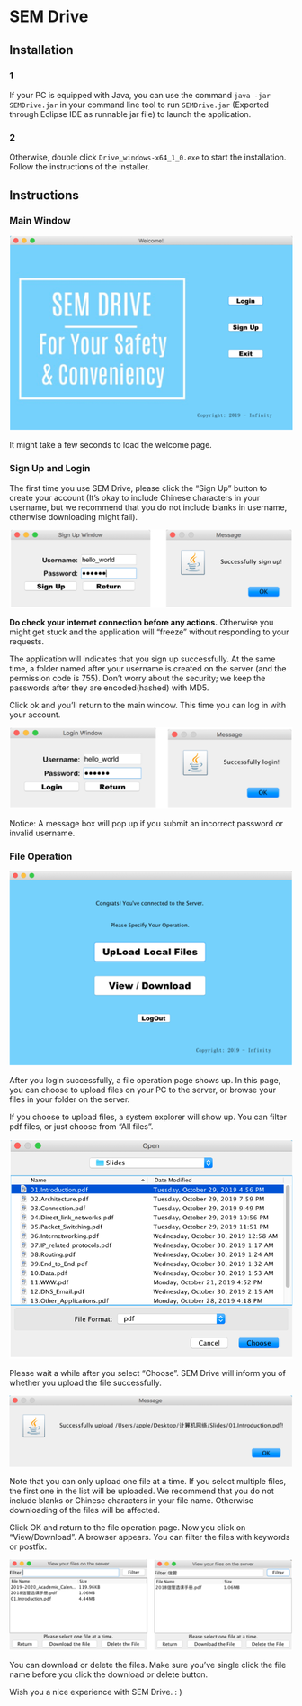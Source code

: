 # SEM Drive
 
## Installation

### 1

If your PC is equipped with Java, you can use the command `java -jar SEMDrive.jar` in your command line tool to run `SEMDrive.jar` (Exported through Eclipse IDE as runnable jar file) to launch the application.

### 2

Otherwise, double click `Drive_windows-x64_1_0.exe` to start the installation. Follow the instructions of the installer.

## Instructions

### Main Window

![1](https://github.com/wangsiping97/SEMDrive/blob/master/pics/1.png)

It might take a few seconds to load the welcome page.

### Sign Up and Login

The first time you use SEM Drive, please click the “Sign Up” button to create your account (It’s okay to include Chinese characters in your username, but we recommend that you do not include blanks in username, otherwise downloading might fail).

![2](https://github.com/wangsiping97/SEMDrive/blob/master/pics/2.png)

**Do check your internet connection before any actions.** Otherwise you might get stuck and the application will “freeze” without responding to your requests.

The application will indicates that you sign up successfully. At the same time, a folder named after your username is created on the server (and the permission code is 755). Don’t worry about the security; we keep the passwords after they are encoded(hashed) with MD5.

Click ok and you’ll return to the main window. This time you can log in with your account.

![3](https://github.com/wangsiping97/SEMDrive/blob/master/pics/3.png)

Notice: A message box will pop up if you submit an incorrect password or invalid username.

### File Operation

![4](https://github.com/wangsiping97/SEMDrive/blob/master/pics/4.png)

After you login successfully, a file operation page shows up. In this page, you can choose to upload files on your PC to the server, or browse your files in your folder on the server.

If you choose to upload files, a system explorer will show up. You can filter pdf files, or just choose from “All files”.

![5](https://github.com/wangsiping97/SEMDrive/blob/master/pics/5.png)

Please wait a while after you select “Choose”. SEM Drive will inform you of whether you upload the file successfully.

![6](https://github.com/wangsiping97/SEMDrive/blob/master/pics/6.png)

Note that you can only upload one file at a time. If you select multiple files, the first one in the list will be uploaded. We recommend that you do not include blanks or Chinese characters in your file name. Otherwise downloading of the files will be affected.

Click OK and return to the file operation page. Now you click on “View/Download”. A browser appears. You can filter the files with keywords or postfix.

![7](https://github.com/wangsiping97/SEMDrive/blob/master/pics/7.png)

You can download or delete the files. Make sure you’ve single click the file name before you click the download or delete button.

Wish you a nice experience with SEM Drive. : )